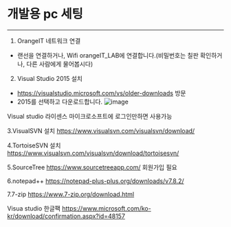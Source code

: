 # 개발용 pc 세팅
-----------------

1. OrangeIT 네트워크 연결
  - 랜선을 연결하거나, Wifi orangeIT_LAB에 연결합니다.(비밀번호는 칠판 확인하거나, 다른 사람에게 물어봅시다)
2. Visual Studio 2015 설치
  - https://visualstudio.microsoft.com/vs/older-downloads 방문
  - 2015를 선택하고 다운로드합니다.
  ![image](https://user-images.githubusercontent.com/59942506/72493177-578d0980-3863-11ea-8b10-43b3ad8e1f5b.png)
  

Visual studio 라이센스
마이크로소프트에 로그인만하면 사용가능

3.VisualSVN 설치
https://www.visualsvn.com/visualsvn/download/

4.TortoiseSVN 설치
https://www.visualsvn.com/visualsvn/download/tortoisesvn/

5.SourceTree
https://www.sourcetreeapp.com/
회원가입 필요

6.notepad++
https://notepad-plus-plus.org/downloads/v7.8.2/

7.7-zip
https://www.7-zip.org/download.html

Visua studio 한글팩
https://www.microsoft.com/ko-kr/download/confirmation.aspx?id=48157
